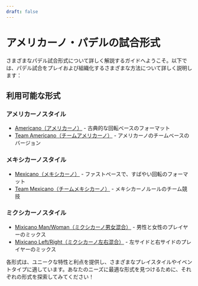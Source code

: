 ```yaml
---
draft: false
---
```


# アメリカーノ・パデルの試合形式

さまざまなパデル試合形式について詳しく解説するガイドへようこそ。以下では、パデル試合をプレイおよび組織化するさまざまな方法について詳しく説明します：

## 利用可能な形式

### アメリカーノスタイル
- [Americano（アメリカーノ）](/americano) - 古典的な回転ベースのフォーマット
- [Team Americano（チームアメリカーノ）](/team-americano) - アメリカーノのチームベースのバージョン

### メキシカーノスタイル
- [Mexicano（メキシカーノ）](/mexicano) - ファストペースで、すばやい回転のフォーマット
- [Team Mexicano（チームメキシカーノ）](/team-mexicano) - メキシカーノルールのチーム競技

### ミクシカーノスタイル
- [Mixicano Man/Woman（ミクシカーノ男女混合）](/mixicano) - 男性と女性のプレイヤーのミックス
- [Mixicano Left/Right（ミクシカーノ左右混合）](/mixicano) - 左サイドと右サイドのプレイヤーのミックス

各形式は、ユニークな特性と利点を提供し、さまざまなプレイスタイルやイベントタイプに適しています。あなたのニーズに最適な形式を見つけるために、それぞれの形式を探索してみてください！